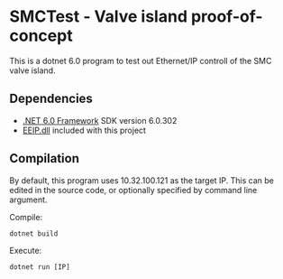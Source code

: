 SMCTest - Valve island proof-of-concept
===========================================
This is a dotnet 6.0 program to test out Ethernet/IP controll of the SMC valve island.

Dependencies
------------
- [.NET 6.0 Framework](https://dotnet.microsoft.com/en-us/download/dotnet/6.0) SDK version 6.0.302
- [EEIP.dll](eeip-library.de) included with this project

Compilation
-----------
By default, this program uses 10.32.100.121 as the target IP.
This can be edited in the source code, or optionally specified by command line argument.

Compile:

	dotnet build

Execute:
	
	dotnet run [IP]
